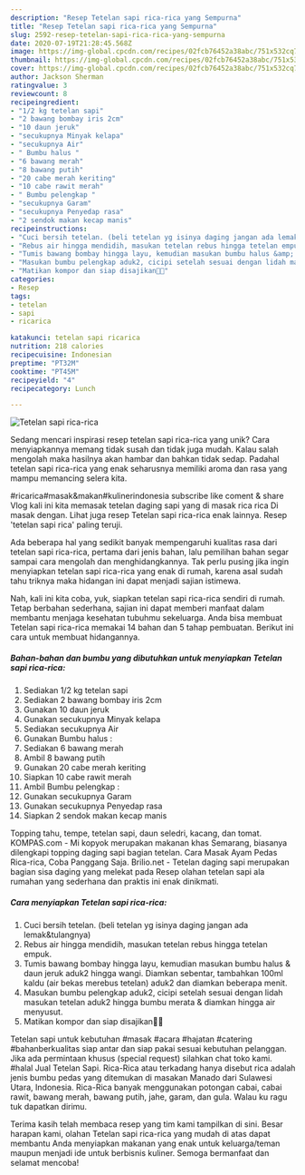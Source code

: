 ```yaml
---
description: "Resep Tetelan sapi rica-rica yang Sempurna"
title: "Resep Tetelan sapi rica-rica yang Sempurna"
slug: 2592-resep-tetelan-sapi-rica-rica-yang-sempurna
date: 2020-07-19T21:28:45.568Z
image: https://img-global.cpcdn.com/recipes/02fcb76452a38abc/751x532cq70/tetelan-sapi-rica-rica-foto-resep-utama.jpg
thumbnail: https://img-global.cpcdn.com/recipes/02fcb76452a38abc/751x532cq70/tetelan-sapi-rica-rica-foto-resep-utama.jpg
cover: https://img-global.cpcdn.com/recipes/02fcb76452a38abc/751x532cq70/tetelan-sapi-rica-rica-foto-resep-utama.jpg
author: Jackson Sherman
ratingvalue: 3
reviewcount: 8
recipeingredient:
- "1/2 kg tetelan sapi"
- "2 bawang bombay iris 2cm"
- "10 daun jeruk"
- "secukupnya Minyak kelapa"
- "secukupnya Air"
- " Bumbu halus "
- "6 bawang merah"
- "8 bawang putih"
- "20 cabe merah keriting"
- "10 cabe rawit merah"
- " Bumbu pelengkap "
- "secukupnya Garam"
- "secukupnya Penyedap rasa"
- "2 sendok makan kecap manis"
recipeinstructions:
- "Cuci bersih tetelan. (beli tetelan yg isinya daging jangan ada lemak&amp;tulangnya)"
- "Rebus air hingga mendidih, masukan tetelan rebus hingga tetelan empuk."
- "Tumis bawang bombay hingga layu, kemudian masukan bumbu halus &amp; daun jeruk aduk2 hingga wangi. Diamkan sebentar, tambahkan 100ml kaldu (air bekas merebus tetelan) aduk2 dan diamkan beberapa menit."
- "Masukan bumbu pelengkap aduk2, cicipi setelah sesuai dengan lidah masukan tetelan aduk2 hingga bumbu merata &amp; diamkan hingga air menyusut."
- "Matikan kompor dan siap disajikan👍🏻"
categories:
- Resep
tags:
- tetelan
- sapi
- ricarica

katakunci: tetelan sapi ricarica 
nutrition: 218 calories
recipecuisine: Indonesian
preptime: "PT32M"
cooktime: "PT45M"
recipeyield: "4"
recipecategory: Lunch

---
```



![Tetelan sapi rica-rica](https://img-global.cpcdn.com/recipes/02fcb76452a38abc/751x532cq70/tetelan-sapi-rica-rica-foto-resep-utama.jpg)

Sedang mencari inspirasi resep tetelan sapi rica-rica yang unik? Cara menyiapkannya memang tidak susah dan tidak juga mudah. Kalau salah mengolah maka hasilnya akan hambar dan bahkan tidak sedap. Padahal tetelan sapi rica-rica yang enak seharusnya memiliki aroma dan rasa yang mampu memancing selera kita.

#ricarica#masak&amp;makan#kulinerindonesia subscribe like coment &amp; share Vlog kali ini kita memasak tetelan daging sapi yang di masak rica rica Di masak dengan. Lihat juga resep Tetelan sapi rica-rica enak lainnya. Resep &#39;tetelan sapi rica&#39; paling teruji.

Ada beberapa hal yang sedikit banyak mempengaruhi kualitas rasa dari tetelan sapi rica-rica, pertama dari jenis bahan, lalu pemilihan bahan segar sampai cara mengolah dan menghidangkannya. Tak perlu pusing jika ingin menyiapkan tetelan sapi rica-rica yang enak di rumah, karena asal sudah tahu triknya maka hidangan ini dapat menjadi sajian istimewa.


Nah, kali ini kita coba, yuk, siapkan tetelan sapi rica-rica sendiri di rumah. Tetap berbahan sederhana, sajian ini dapat memberi manfaat dalam membantu menjaga kesehatan tubuhmu sekeluarga. Anda bisa membuat Tetelan sapi rica-rica memakai 14 bahan dan 5 tahap pembuatan. Berikut ini cara untuk membuat hidangannya.

<!--inarticleads1-->

##### Bahan-bahan dan bumbu yang dibutuhkan untuk menyiapkan Tetelan sapi rica-rica:

1. Sediakan 1/2 kg tetelan sapi
1. Sediakan 2 bawang bombay iris 2cm
1. Gunakan 10 daun jeruk
1. Gunakan secukupnya Minyak kelapa
1. Sediakan secukupnya Air
1. Gunakan  Bumbu halus :
1. Sediakan 6 bawang merah
1. Ambil 8 bawang putih
1. Gunakan 20 cabe merah keriting
1. Siapkan 10 cabe rawit merah
1. Ambil  Bumbu pelengkap :
1. Gunakan secukupnya Garam
1. Gunakan secukupnya Penyedap rasa
1. Siapkan 2 sendok makan kecap manis


Topping tahu, tempe, tetelan sapi, daun seledri, kacang, dan tomat. KOMPAS.com - Mi kopyok merupakan makanan khas Semarang, biasanya dilengkapi topping daging sapi bagian tetelan. Cara Masak Ayam Pedas Rica-rica, Coba Panggang Saja. Brilio.net - Tetelan daging sapi merupakan bagian sisa daging yang melekat pada Resep olahan tetelan sapi ala rumahan yang sederhana dan praktis ini enak dinikmati. 

<!--inarticleads2-->

##### Cara menyiapkan Tetelan sapi rica-rica:

1. Cuci bersih tetelan. (beli tetelan yg isinya daging jangan ada lemak&amp;tulangnya)
1. Rebus air hingga mendidih, masukan tetelan rebus hingga tetelan empuk.
1. Tumis bawang bombay hingga layu, kemudian masukan bumbu halus &amp; daun jeruk aduk2 hingga wangi. Diamkan sebentar, tambahkan 100ml kaldu (air bekas merebus tetelan) aduk2 dan diamkan beberapa menit.
1. Masukan bumbu pelengkap aduk2, cicipi setelah sesuai dengan lidah masukan tetelan aduk2 hingga bumbu merata &amp; diamkan hingga air menyusut.
1. Matikan kompor dan siap disajikan👍🏻


Tetelan sapi untuk kebutuhan #masak #acara #hajatan #catering #bahanberkualitas siap antar dan siap pakai sesuai kebutuhan pelanggan. Jika ada permintaan khusus (special request) silahkan chat toko kami. #halal Jual Tetelan Sapi. Rica-Rica atau terkadang hanya disebut rica adalah jenis bumbu pedas yang ditemukan di masakan Manado dari Sulawesi Utara, Indonesia. Rica-Rica banyak menggunakan potongan cabai, cabai rawit, bawang merah, bawang putih, jahe, garam, dan gula. Walau ku ragu tuk dapatkan dirimu. 

Terima kasih telah membaca resep yang tim kami tampilkan di sini. Besar harapan kami, olahan Tetelan sapi rica-rica yang mudah di atas dapat membantu Anda menyiapkan makanan yang enak untuk keluarga/teman maupun menjadi ide untuk berbisnis kuliner. Semoga bermanfaat dan selamat mencoba!
